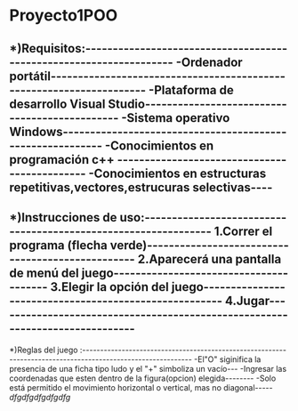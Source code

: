 # Proyecto1POO
*)Requisitos:-------------------------------------------------------------------
  -Ordenador portátil--------------------------------------------------------------------
  -Plataforma de desarrollo Visual Studio----------------------------------------------
  -Sistema operativo Windows----------------------------------------------------------
  -Conocimientos en programación c++ ---------------------------------------------
  -Conocimientos en estructuras repetitivas,vectores,estrucuras selectivas----
  ----------------------------------------------------------------------------
 
*)Instrucciones de uso:---------------------------------------------------------------
  1.Correr el programa (flecha verde)-------------------------------------------------
  2.Aparecerá una pantalla de menú del juego---------------------------------------
  3.Elegir la opción del juego------------------------------------------------------
  4.Jugar-----------------------------------------------------------------------------
  ------------------------------------------------------------------------------------
  
*)Reglas del juego :------------------------------------------------------------------------------------------------------------
  -El"O" siginifica la presencia de una ficha tipo ludo y el "+" simboliza un vacío---
  -Ingresar las coordenadas que esten dentro de la figura(opcion) elegida--------
  -Solo está permitido el movimiento horizontal o vertical, mas  no diagonal-----
 *dfgdfgdfgdfgdfg*
  
